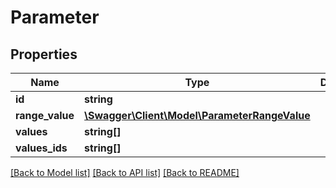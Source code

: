 # Parameter

## Properties
Name | Type | Description | Notes
------------ | ------------- | ------------- | -------------
**id** | **string** |  | 
**range_value** | [**\Swagger\Client\Model\ParameterRangeValue**](ParameterRangeValue.md) |  | [optional] 
**values** | **string[]** |  | [optional] 
**values_ids** | **string[]** |  | [optional] 

[[Back to Model list]](../../README.md#documentation-for-models) [[Back to API list]](../../README.md#documentation-for-api-endpoints) [[Back to README]](../../README.md)

